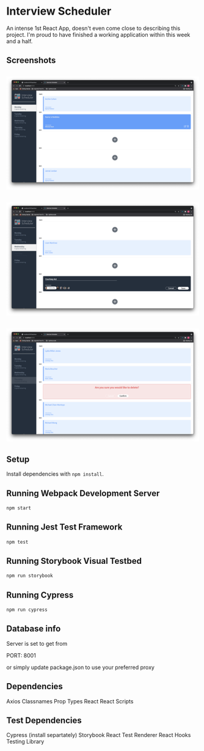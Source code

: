 # Interview Scheduler

An intense 1st React App, doesn't even come close to describing this project. I'm proud to have finished a working application within this week and a half.


## Screenshots

!["Homepage"](https://github.com/GleefullyChill/Scheduler/blob/master/public/docs/homepage.png)
-
!["Form Before Saving"](https://github.com/GleefullyChill/Scheduler/blob/master/public/docs/Filled-Form.png)
-
!["Confirmation Before Deleting"](https://github.com/GleefullyChill/Scheduler/blob/master/public/docs/Deleting-Confirmation.png)
-

## Setup

Install dependencies with `npm install`.

## Running Webpack Development Server

```sh
npm start
```

## Running Jest Test Framework

```sh
npm test
```

## Running Storybook Visual Testbed

```sh
npm run storybook
```

## Running Cypress

```sh
npm run cypress
```

## Database info

Server is set to get from

PORT: 8001

or simply update package.json to use your preferred proxy

## Dependencies

Axios
Classnames
Prop Types
React
React Scripts

## Test Dependencies

Cypress (install separtately)
Storybook
React Test Renderer
React Hooks Testing Library

